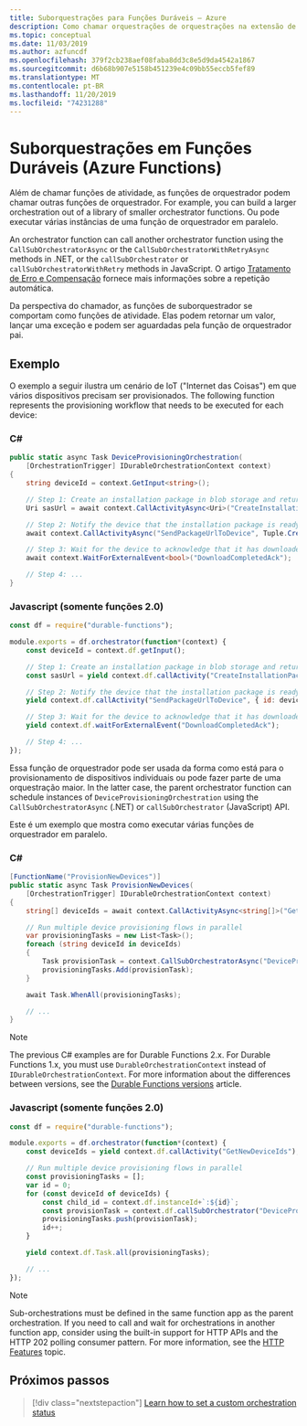 ```yaml
---
title: Suborquestrações para Funções Duráveis – Azure
description: Como chamar orquestrações de orquestrações na extensão de Funções Duráveis do Azure Functions.
ms.topic: conceptual
ms.date: 11/03/2019
ms.author: azfuncdf
ms.openlocfilehash: 379f2cb238aef08faba8dd3c8e5d9da4542a1867
ms.sourcegitcommit: d6b68b907e5158b451239e4c09bb55eccb5fef89
ms.translationtype: MT
ms.contentlocale: pt-BR
ms.lasthandoff: 11/20/2019
ms.locfileid: "74231288"
---
```

# <a name="sub-orchestrations-in-durable-functions-azure-functions"></a>Suborquestrações em Funções Duráveis (Azure Functions)

Além de chamar funções de atividade, as funções de orquestrador podem chamar outras funções de orquestrador. For example, you can build a larger orchestration out of a library of smaller orchestrator functions. Ou pode executar várias instâncias de uma função de orquestrador em paralelo.

An orchestrator function can call another orchestrator function using the `CallSubOrchestratorAsync` or the `CallSubOrchestratorWithRetryAsync` methods in .NET, or the `callSubOrchestrator` or `callSubOrchestratorWithRetry` methods in JavaScript. O artigo [Tratamento de Erro e Compensação](durable-functions-error-handling.md#automatic-retry-on-failure) fornece mais informações sobre a repetição automática.

Da perspectiva do chamador, as funções de suborquestrador se comportam como funções de atividade. Elas podem retornar um valor, lançar uma exceção e podem ser aguardadas pela função de orquestrador pai. 
## <a name="example"></a>Exemplo

O exemplo a seguir ilustra um cenário de IoT ("Internet das Coisas") em que vários dispositivos precisam ser provisionados. The following function represents the provisioning workflow that needs to be executed for each device:

### <a name="c"></a>C#

```csharp
public static async Task DeviceProvisioningOrchestration(
    [OrchestrationTrigger] IDurableOrchestrationContext context)
{
    string deviceId = context.GetInput<string>();

    // Step 1: Create an installation package in blob storage and return a SAS URL.
    Uri sasUrl = await context.CallActivityAsync<Uri>("CreateInstallationPackage", deviceId);

    // Step 2: Notify the device that the installation package is ready.
    await context.CallActivityAsync("SendPackageUrlToDevice", Tuple.Create(deviceId, sasUrl));

    // Step 3: Wait for the device to acknowledge that it has downloaded the new package.
    await context.WaitForExternalEvent<bool>("DownloadCompletedAck");

    // Step 4: ...
}
```

### <a name="javascript-functions-20-only"></a>Javascript (somente funções 2.0)

```javascript
const df = require("durable-functions");

module.exports = df.orchestrator(function*(context) {
    const deviceId = context.df.getInput();

    // Step 1: Create an installation package in blob storage and return a SAS URL.
    const sasUrl = yield context.df.callActivity("CreateInstallationPackage", deviceId);

    // Step 2: Notify the device that the installation package is ready.
    yield context.df.callActivity("SendPackageUrlToDevice", { id: deviceId, url: sasUrl });

    // Step 3: Wait for the device to acknowledge that it has downloaded the new package.
    yield context.df.waitForExternalEvent("DownloadCompletedAck");

    // Step 4: ...
});
```

Essa função de orquestrador pode ser usada da forma como está para o provisionamento de dispositivos individuais ou pode fazer parte de uma orquestração maior. In the latter case, the parent orchestrator function can schedule instances of `DeviceProvisioningOrchestration` using the `CallSubOrchestratorAsync` (.NET) or `callSubOrchestrator` (JavaScript) API.

Este é um exemplo que mostra como executar várias funções de orquestrador em paralelo.

### <a name="c"></a>C#

```csharp
[FunctionName("ProvisionNewDevices")]
public static async Task ProvisionNewDevices(
    [OrchestrationTrigger] IDurableOrchestrationContext context)
{
    string[] deviceIds = await context.CallActivityAsync<string[]>("GetNewDeviceIds");

    // Run multiple device provisioning flows in parallel
    var provisioningTasks = new List<Task>();
    foreach (string deviceId in deviceIds)
    {
        Task provisionTask = context.CallSubOrchestratorAsync("DeviceProvisioningOrchestration", deviceId);
        provisioningTasks.Add(provisionTask);
    }

    await Task.WhenAll(provisioningTasks);

    // ...
}
```

> [!NOTE]
> The previous C# examples are for Durable Functions 2.x. For Durable Functions 1.x, you must use `DurableOrchestrationContext` instead of `IDurableOrchestrationContext`. For more information about the differences between versions, see the [Durable Functions versions](durable-functions-versions.md) article.

### <a name="javascript-functions-20-only"></a>Javascript (somente funções 2.0)

```javascript
const df = require("durable-functions");

module.exports = df.orchestrator(function*(context) {
    const deviceIds = yield context.df.callActivity("GetNewDeviceIds");

    // Run multiple device provisioning flows in parallel
    const provisioningTasks = [];
    var id = 0;
    for (const deviceId of deviceIds) {
        const child_id = context.df.instanceId+`:${id}`;
        const provisionTask = context.df.callSubOrchestrator("DeviceProvisioningOrchestration", deviceId, child_id);
        provisioningTasks.push(provisionTask);
        id++;
    }

    yield context.df.Task.all(provisioningTasks);

    // ...
});
```

> [!NOTE]
> Sub-orchestrations must be defined in the same function app as the parent orchestration. If you need to call and wait for orchestrations in another function app, consider using the built-in support for HTTP APIs and the HTTP 202 polling consumer pattern. For more information, see the [HTTP Features](durable-functions-http-features.md) topic.

## <a name="next-steps"></a>Próximos passos

> [!div class="nextstepaction"]
> [Learn how to set a custom orchestration status](durable-functions-custom-orchestration-status.md)
